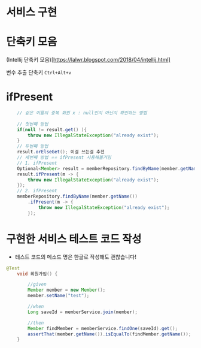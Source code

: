 # 서비스 구현


# 단축키 모음
(Intellij 단축키 모음)[https://lalwr.blogspot.com/2018/04/intellij.html]

변수 추출 단축키 ``` Ctrl+Alt+v ```


# ifPresent 
``` java
    // 같은 이름의 중복 회원 x : null인지 아닌지 확인하는 방법
    
    // 첫번째 방법
    if(null != result.get() ){
        throw new IllegalStateException("already exist");
    }
    // 두번째 방법
    result.orElseGet(); 이걸 쓰는걸 추천
    // 세번째 방법 ⭐⭐ ifPresent 사용해볼거임
    // 1. ifPresent
    Optional<Member> result = memberRepository.findByName(member.getName());
    result.ifPresent(m -> {
        throw new IllegalStateException("already exist");
    });
    // 2. ifPresent
    memberRepository.findByName(member.getName())
        .ifPresent(m -> {
            throw new IllegalStateException("already exist");
        });
```


# 구현한 서비스 테스트 코드 작성

- 테스트 코드의 메소드 명은 한글로 작성해도 괜찮습니다!

``` java 
@Test
    void 회원가입() {

        //given
        Member member = new Member();
        member.setName("test");

        //when
        Long saveId = memberService.join(member);

        //then
        Member findMember = memberService.findOne(saveId).get();
        assertThat(member.getName()).isEqualTo(findMember.getName());
    }
```